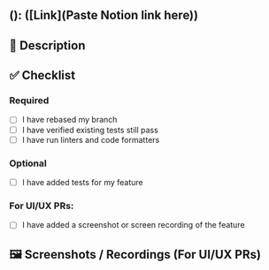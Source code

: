 ## <type>(<scope>): <brief description> ([Link](Paste Notion link here))

<!--
Example: feat(UI): Add gesture-based slide navigation ([Link](https://www.notion.so/your-task-url))

Type options:
- feat: A new feature
- hotfix: A bug fix
- docs: Documentation changes
- style: Code style changes (formatting, missing semicolons, etc.)
- refactor: Code refactoring (non-functional changes)
- test: Adding or modifying tests
- chore: Routine tasks or updates like dependency upgrades
-->

## 📝 Description

<!--
Describe what this PR does, what feature or bug it addresses, and any relevant context.
-->

## ✅ Checklist

<!--
To check, replace space between [] with x, i.e. [x]
-->

### Required

- [ ] I have rebased my branch
- [ ] I have verified existing tests still pass
- [ ] I have run linters and code formatters

### Optional

- [ ] I have added tests for my feature

### For UI/UX PRs:

- [ ] I have added a screenshot or screen recording of the feature

## 🖼️ Screenshots / Recordings (For UI/UX PRs)

<!--
If your PR includes UI changes, visual interactions, or animations, please include screenshots or screen recordings here.
-->
